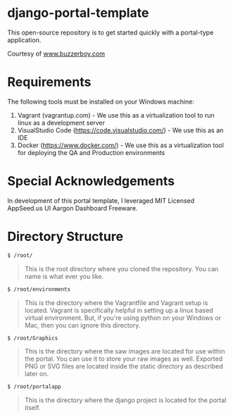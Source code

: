 # django-portal-template

This open-source repository is to get started quickly with a portal-type application. 

Courtesy of www.buzzerboy.com

# Requirements

The following tools must be installed on your Windows machine:
1. Vagrant (vagrantup.com) - We use this as a virtualization tool to run linux as a development server
2. VisualStudio Code (https://code.visualstudio.com/) - We use this as an IDE
3. Docker (https://www.docker.com/) - We use this as a virtualization tool for deploying the QA and Production environments

# Special Acknowledgements

In development of this portal template, I leveraged MIT Licensed AppSeed.us UI Aargon Dashboard Freeware.

# Directory Structure


```bash
$ /root/
```
> This is the root directory where you cloned the repository. You can name is what ever you like.

```bash
$ /root/environments
```
> This is the directory where the Vagrantfile and Vagrant setup is located. Vagrant is specifically helpful in setting up a linux based virtual environment. But,
> if you're using python on your Windows or Mac, then you can ignore this directory.

```bash
$ /root/Graphics
```
> This is the directory where the saw images are located for use within the portal. You can use it to store your raw images as well. Exported PNG or SVG files are located inside the static directory as described later on.

```bash
$ /root/portalapp
```
> This is the directory where the django project is located for the portal itself. 


